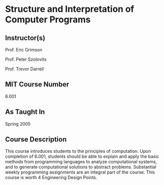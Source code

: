 <h1> Structure and Interpretation of Computer Programs</h1>
<h2>Instructor(s)</h2>
Prof. Eric Grimson<br>

Prof. Peter Szolovits<br>

Prof. Trevor Darrell<br>

<h2>MIT Course Number</h2>
6.001<br>

<h2>As Taught In</h2>
Spring 2005<br>

<h2>Course Description</h2>
This course introduces students to the principles of computation. Upon completion of 6.001, students should be able to explain and apply the basic methods from programming languages to analyze computational systems, and to generate computational solutions to abstract problems. Substantial weekly programming assignments are an integral part of the course. This course is worth 4 Engineering Design Points.